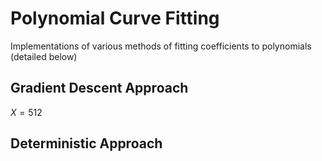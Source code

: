 # Polynomial Curve Fitting
Implementations of various methods of fitting coefficients to
polynomials (detailed below)

## Gradient Descent Approach

$X = 512$



## Deterministic Approach

